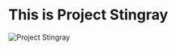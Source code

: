 # This is Project Stingray<br/>
![Project Stingray](https://cdn.discordapp.com/attachments/969947472845754428/969965844035682334/sr.png)